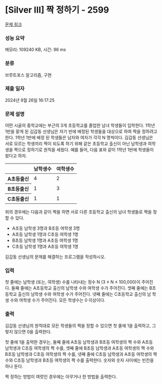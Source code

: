 # [Silver III] 짝 정하기 - 2599 

[문제 링크](https://www.acmicpc.net/problem/2599) 

### 성능 요약

메모리: 109240 KB, 시간: 96 ms

### 분류

브루트포스 알고리즘, 구현

### 제출 일자

2024년 9월 26일 16:17:25

### 문제 설명

<p>어떤 시골의 중학교에는 부근의 3개 초등학교를 졸업한 남녀 학생들이 입학한다. 1학년 1반을 맡게 된 김갑동 선생님은 자기 반에 배정된 학생들을 대상으로 하여 짝을 정하려고 한다. 1학년 1반에 배정 된 학생들은 남자와 여자가 각각 N 명씩이다. 김갑동 선생님은 서로 모르는 학생끼리 짝이 되도록 하기 위해 같은 초등학교 출신이 아닌 남학생과 여학생을 짝으로 정하기로 원칙을 세웠다. 예를 들어, 다음 표와 같이 1학년 1반에 학생들이 왔다고 하자.</p>

<table class="table table-bordered table-center-30 td-center th-center">
	<thead>
		<tr>
			<th> </th>
			<th>남학생수</th>
			<th>여학생수</th>
		</tr>
	</thead>
	<tbody>
		<tr>
			<th>A초등출신</th>
			<td>4</td>
			<td>2</td>
		</tr>
		<tr>
			<th>B초등출신</th>
			<td>1</td>
			<td>3</td>
		</tr>
		<tr>
			<th>C초등출신</th>
			<td>1</td>
			<td>1</td>
		</tr>
	</tbody>
</table>

<p>위의 경우에는 다음과 같이 짝을 하면 서로 다른 초등학교 출신의 남녀 학생들로 짝을 정할 수 있다.</p>

<ul>
	<li>A초등 남학생 3명과 B초등 여학생 3명</li>
	<li>A초등 남학생 1명과 C초등 여학생 1명</li>
	<li>B초등 남학생 1명과 A초등 여학생 1명</li>
	<li>C초등 남학생 1명과 A초등 여학생 1명</li>
</ul>

<p>김갑동 선생님의 문제를 해결하는 프로그램을 작성하시오.</p>

### 입력 

 <p>첫 줄에는 남학생 (또는, 여학생) 수를 나타내는 정수 N (3 ≤ N ≤ 100,000)이 주어진다. 둘째 줄에는 A초등학교 출신의 남학생 수와 여학생 수가 주어진다. 셋째 줄에는 B초등학교 출신의 남학생 수와 여학생 수가 주어진다. 넷째 줄에는 C초등학교 출신의 남 학생 수와 여학생 수가 주어진다. 모든 학생수는 0 이상이다.</p>

### 출력 

 <p>김갑동 선생님의 원칙대로 모든 학생들의 짝을 정할 수 있으면 첫 줄에 1을 출력하고, 그렇지 않으면 0을 출력한다.</p>

<p>첫 줄에 1을 출력한 경우는, 둘째 줄에 A초등 남학생과 B초등 여학생의 짝 수와 A초등 남학생과 C초등 여학생의 짝 수를, 셋째 줄에 B초등 남학생과 A초등 여학생의 짝 수와 B초등 남학생과 C초등 여학생의 짝 수를, 넷째 줄에 C초등 남학생과 A초등 여학생의 짝 수와 C초등 남학생과 B초등 여학생의 짝 수를 출력한다. 숫자와 숫자 사이에는 빈칸을 하나 둔다.</p>

<p>짝 정하는 방법이 여럿인 경우에는 아무거나 한 방법을 출력한다.</p>


